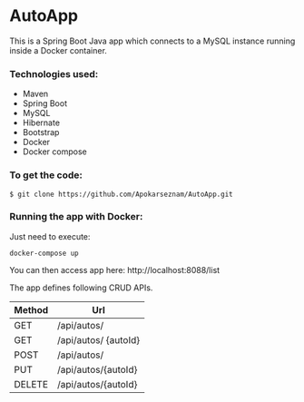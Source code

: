 # AutoApp

This is a Spring Boot Java app which connects to a MySQL instance running inside a Docker container.

### Technologies used:
* Maven 
* Spring Boot
* MySQL
* Hibernate 
* Bootstrap 
* Docker 
* Docker compose 

### To get the code:
```shell
$ git clone https://github.com/Apokarseznam/AutoApp.git
```
### Running the app with Docker:
Just need to execute:

```shell
docker-compose up
```
You can then access app here: http://localhost:8088/list

The app defines following CRUD APIs.

| Method | Url |
| --- | --- |
| GET | /api/autos/	 |
| GET | /api/autos/	{autoId} |
| POST | /api/autos/ |
| PUT | /api/autos/{autoId} |
| DELETE | /api/autos/{autoId} |


